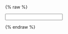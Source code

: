---
---

{% raw %}
<div id="search-control" class="input-group">
  <input id="input" type="text" class="form-control">
  <div id="suggested-queries" class="suggested-query-list"></div>
</div>

<script>
const input = document.querySelector('#input');
const submit = document.querySelector('#submit');
const suggestedQueries = document.querySelector('#suggested-queries');

const client = new MisoClient('...');

input.addEventListener('input', handleInput);

let autocompleteId = 0;

function handleInput() {
  const value = input.value.trim();
  const id = ++autocompleteId;
  if (!value) {
    clearSuggestedQueries();
  } else {
    client.api.search.autocomplete({ q: value, completion_fields: ['suggested_queries'] })
      .then(response => renderSuggestedQueries(response, id));
  }
}

function renderSuggestedQueries(response, id) {
  if (id !== autocompleteId) {
    return; // don't render if not at latest state
  }
  suggestedQueries.innerHTML = response.completions.suggested_queries
    .map(renderSuggestedQuery)
    .join('');
}

function renderSuggestedQuery(suggestedQuery) {
  return `
    <div class="suggested-query" data-text="${suggestedQuery.text}">
      ${suggestedQuery.text_with_inverted_markups}
    </div>
  `;
}

function clearSuggestedQueries() {
  suggestedQueries.innerHTML = '';
}

input.focus();
</script>
{% endraw %}
